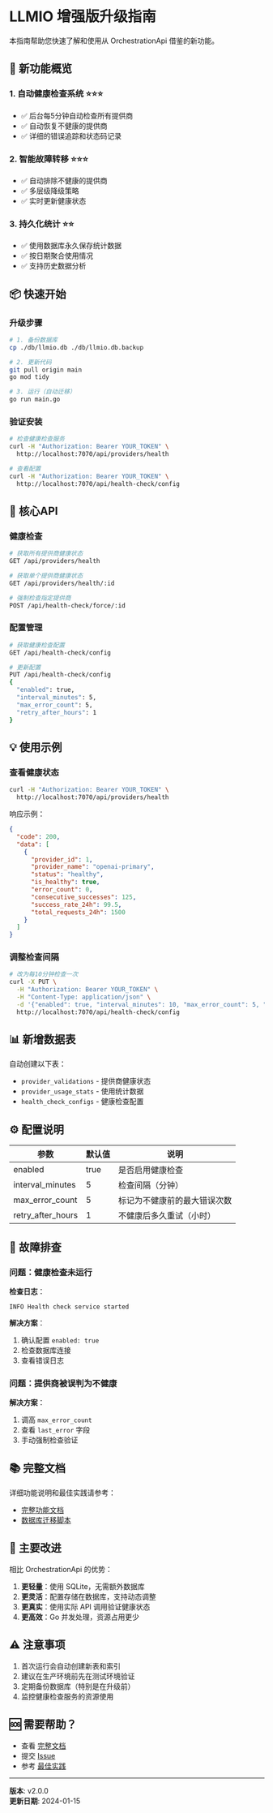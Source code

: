 # LLMIO 增强版升级指南

本指南帮助您快速了解和使用从 OrchestrationApi 借鉴的新功能。

## 🚀 新功能概览

### 1. 自动健康检查系统 ⭐⭐⭐
- ✅ 后台每5分钟自动检查所有提供商
- ✅ 自动恢复不健康的提供商
- ✅ 详细的错误追踪和状态码记录

### 2. 智能故障转移 ⭐⭐⭐
- ✅ 自动排除不健康的提供商
- ✅ 多层级降级策略
- ✅ 实时更新健康状态

### 3. 持久化统计 ⭐⭐
- ✅ 使用数据库永久保存统计数据
- ✅ 按日期聚合使用情况
- ✅ 支持历史数据分析

## 📦 快速开始

### 升级步骤

```bash
# 1. 备份数据库
cp ./db/llmio.db ./db/llmio.db.backup

# 2. 更新代码
git pull origin main
go mod tidy

# 3. 运行（自动迁移）
go run main.go
```

### 验证安装

```bash
# 检查健康检查服务
curl -H "Authorization: Bearer YOUR_TOKEN" \
  http://localhost:7070/api/providers/health

# 查看配置
curl -H "Authorization: Bearer YOUR_TOKEN" \
  http://localhost:7070/api/health-check/config
```

## 🎯 核心API

### 健康检查

```bash
# 获取所有提供商健康状态
GET /api/providers/health

# 获取单个提供商健康状态  
GET /api/providers/health/:id

# 强制检查指定提供商
POST /api/health-check/force/:id
```

### 配置管理

```bash
# 获取健康检查配置
GET /api/health-check/config

# 更新配置
PUT /api/health-check/config
{
  "enabled": true,
  "interval_minutes": 5,
  "max_error_count": 5,
  "retry_after_hours": 1
}
```

## 💡 使用示例

### 查看健康状态

```bash
curl -H "Authorization: Bearer YOUR_TOKEN" \
  http://localhost:7070/api/providers/health
```

响应示例：
```json
{
  "code": 200,
  "data": [
    {
      "provider_id": 1,
      "provider_name": "openai-primary",
      "status": "healthy",
      "is_healthy": true,
      "error_count": 0,
      "consecutive_successes": 125,
      "success_rate_24h": 99.5,
      "total_requests_24h": 1500
    }
  ]
}
```

### 调整检查间隔

```bash
# 改为每10分钟检查一次
curl -X PUT \
  -H "Authorization: Bearer YOUR_TOKEN" \
  -H "Content-Type: application/json" \
  -d '{"enabled": true, "interval_minutes": 10, "max_error_count": 5, "retry_after_hours": 1}' \
  http://localhost:7070/api/health-check/config
```

## 📊 新增数据表

自动创建以下表：

- `provider_validations` - 提供商健康状态
- `provider_usage_stats` - 使用统计数据
- `health_check_configs` - 健康检查配置

## ⚙️ 配置说明

| 参数 | 默认值 | 说明 |
|------|--------|------|
| enabled | true | 是否启用健康检查 |
| interval_minutes | 5 | 检查间隔（分钟） |
| max_error_count | 5 | 标记为不健康前的最大错误次数 |
| retry_after_hours | 1 | 不健康后多久重试（小时） |

## 🔧 故障排查

### 问题：健康检查未运行

**检查日志**：
```
INFO Health check service started
```

**解决方案**：
1. 确认配置 `enabled: true`
2. 检查数据库连接
3. 查看错误日志

### 问题：提供商被误判为不健康

**解决方案**：
1. 调高 `max_error_count`
2. 查看 `last_error` 字段
3. 手动强制检查验证

## 📚 完整文档

详细功能说明和最佳实践请参考：
- [完整功能文档](./ORCHESTRATION_ENHANCEMENTS.md)
- [数据库迁移脚本](./scripts/migrate_to_enhanced.sql)

## 🎉 主要改进

相比 OrchestrationApi 的优势：

1. **更轻量**：使用 SQLite，无需额外数据库
2. **更灵活**：配置存储在数据库，支持动态调整
3. **更真实**：使用实际 API 调用验证健康状态
4. **更高效**：Go 并发处理，资源占用更少

## ⚠️ 注意事项

1. 首次运行会自动创建新表和索引
2. 建议在生产环境前先在测试环境验证
3. 定期备份数据库（特别是在升级前）
4. 监控健康检查服务的资源使用

## 🆘 需要帮助？

- 查看 [完整文档](./ORCHESTRATION_ENHANCEMENTS.md)
- 提交 [Issue](https://github.com/atopos31/llmio/issues)
- 参考 [最佳实践](./ORCHESTRATION_ENHANCEMENTS.md#最佳实践)

---

**版本**: v2.0.0  
**更新日期**: 2024-01-15